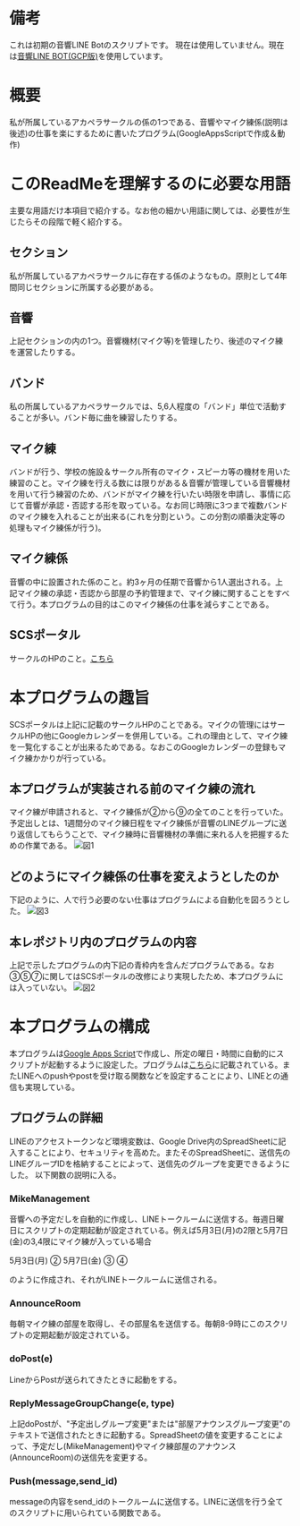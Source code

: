 # 備考
これは初期の音響LINE Botのスクリプトです。
現在は使用していません。現在は[音響LINE BOT(GCP版)](https://github.com/StreetCornerSymphonyDevelopers/micpractice)を使用しています。

# 概要
私が所属しているアカペラサークルの係の1つである、音響やマイク練係(説明は後述)の仕事を楽にするために書いたプログラム(GoogleAppsScriptで作成＆動作)

# このReadMeを理解するのに必要な用語
主要な用語だけ本項目で紹介する。なお他の細かい用語に関しては、必要性が生じたらその段階で軽く紹介する。
## セクション
私が所属しているアカペラサークルに存在する係のようなもの。原則として4年間同じセクションに所属する必要がある。

## 音響
上記セクションの内の1つ。音響機材(マイク等)を管理したり、後述のマイク練を運営したりする。

## バンド
私の所属しているアカペラサークルでは、5,6人程度の「バンド」単位で活動することが多い。バンド毎に曲を練習したりする。

## マイク練
バンドが行う、学校の施設＆サークル所有のマイク・スピーカ等の機材を用いた練習のこと。マイク練を行える数には限りがある＆音響が管理している音響機材を用いて行う練習のため、バンドがマイク練を行いたい時限を申請し、事情に応じて音響が承認・否認する形を取っている。なお同じ時限に3つまで複数バンドのマイク練を入れることが出来る(これを分割という。この分割の順番決定等の処理もマイク練係が行う)。

## マイク練係
音響の中に設置された係のこと。約3ヶ月の任期で音響から1人選出される。上記マイク練の承認・否認から部屋の予約管理まで、マイク練に関することをすべて行う。本プログラムの目的はこのマイク練係の仕事を減らすことである。

## SCSポータル
サークルのHPのこと。[こちら](https://acappellascs.jp)

# 本プログラムの趣旨
SCSポータルは上記に記載のサークルHPのことである。マイクの管理にはサークルHPの他にGoogleカレンダーを併用している。これの理由として、マイク練を一覧化することが出来るためである。なおこのGoogleカレンダーの登録もマイク練かかりが行っている。
## 本プログラムが実装される前のマイク練の流れ
マイク練が申請されると、マイク練係が②から⑨の全てのことを行っていた。予定出しとは、1週間分のマイク練日程をマイク練係が音響のLINEグループに送り返信してもらうことで、マイク練時に音響機材の準備に来れる人を把握するための作業である。
![図1](https://user-images.githubusercontent.com/33088346/120684919-3b325100-c4da-11eb-911d-cc38c07c1531.png)

## どのようにマイク練係の仕事を変えようとしたのか
下記のように、人で行う必要のない仕事はプログラムによる自動化を図ろうとした。
![図3](https://user-images.githubusercontent.com/33088346/120685827-4639b100-c4db-11eb-9a96-940e6264ec8e.png)

## 本レポジトリ内のプログラムの内容
上記で示したプログラムの内下記の青枠内を含んだプログラムである。なお③⑤⑦に関してはSCSポータルの改修により実現したため、本プログラムには入っていない。
![図2](https://user-images.githubusercontent.com/33088346/120684910-3a012400-c4da-11eb-8767-dec5bff3ac68.png)

# 本プログラムの構成
本プログラムは[Google Apps Script](https://developers.google.com/gsuite/aspects/appsscript?hl=ja)で作成し、所定の曜日・時間に自動的にスクリプトが起動するように設定した。プログラムは[こちら](https://github.com/mugitti9/MikePractice/blob/main/MikeManagement.gs)に記載されている。またLINEへのpushやpostを受け取る関数などを設定することにより、LINEとの通信も実現している。

## プログラムの詳細
LINEのアクセストークンなど環境変数は、Google Drive内のSpreadSheetに記入することにより、セキュリティを高めた。またそのSpreadSheetに、送信先のLINEグループIDを格納することによって、送信先のグループを変更できるようにした。
以下関数の説明に入る。

### MikeManagement
音響への予定だしを自動的に作成し、LINEトークルームに送信する。毎週日曜日にスクリプトの定期起動が設定されている。例えば5月3日(月)の2限と5月7日(金)の3,4限にマイク練が入っている場合

5月3日(月)
②
5月7日(金)
③
④

のように作成され、それがLINEトークルームに送信される。

### AnnounceRoom
毎朝マイク練の部屋を取得し、その部屋名を送信する。毎朝8-9時にこのスクリプトの定期起動が設定されている。

### doPost(e)
LineからPostが送られてきたときに起動をする。

### ReplyMessageGroupChange(e, type)
上記doPostが、"予定出しグループ変更"または"部屋アナウンスグループ変更"のテキストで送信されたときに起動する。SpreadSheetの値を変更することによって、予定だし(MikeManagement)やマイク練部屋のアナウンス(AnnounceRoom)の送信先を変更する。

### Push(message,send_id)
messageの内容をsend_idのトークルームに送信する。LINEに送信を行う全てのスクリプトに用いられている関数である。
